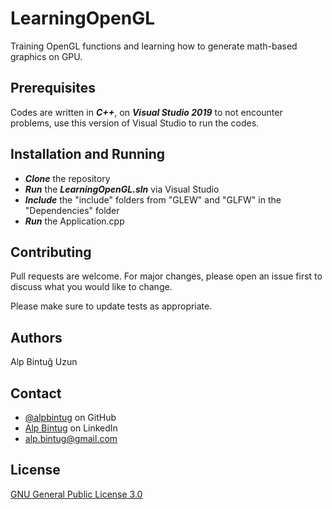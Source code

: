 # LearningOpenGL

Training OpenGL functions and learning how to generate math-based graphics on GPU.

## Prerequisites

Codes are written in ***C++***, on ***Visual Studio 2019*** to not encounter problems, use this version of Visual Studio to run the codes.

## Installation and Running


- ***Clone*** the repository
- ***Run*** the ***LearningOpenGL.sln*** via Visual Studio
- ***Include*** the "include" folders from "GLEW" and "GLFW" in the "Dependencies" folder
- ***Run*** the Application.cpp

## Contributing
Pull requests are welcome. For major changes, please open an issue first to discuss what you would like to change.

Please make sure to update tests as appropriate.

## Authors
Alp Bintuğ Uzun

## Contact
- [@alpbintug](https://github.com/alpbintug) on GitHub
- [Alp Bintug](www.linkedin.com/in/alpbintug) on LinkedIn
- alp.bintug@gmail.com

## License
[GNU General Public License 3.0](https://www.gnu.org/licenses/gpl-3.0.en.html)


